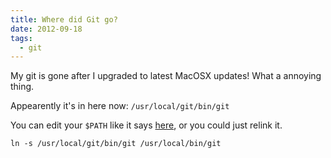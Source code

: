 ```yaml
---
title: Where did Git go?
date: 2012-09-18
tags:
  - git
---
```

My git is gone after I upgraded to latest MacOSX updates! What a annoying thing.

Appearently it's in here now: `/usr/local/git/bin/git`

You can edit your `$PATH` like it says [here](http://stackoverflow.com/questions/6810059/git-on-mac-os-x-lion), or you could just relink it.

    
    ln -s /usr/local/git/bin/git /usr/local/bin/git
    